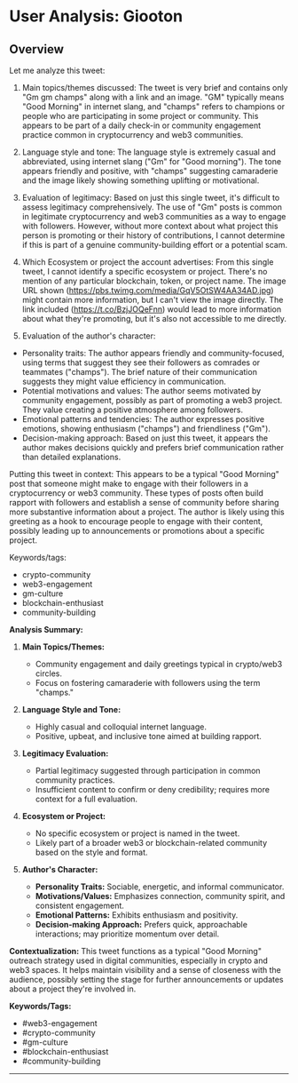 # User Analysis: Giooton

## Overview

<think>
Let me analyze this tweet:

1. Main topics/themes discussed:
The tweet is very brief and contains only "Gm gm champs" along with a link and an image. "GM" typically means "Good Morning" in internet slang, and "champs" refers to champions or people who are participating in some project or community. This appears to be part of a daily check-in or community engagement practice common in cryptocurrency and web3 communities.

2. Language style and tone:
The language style is extremely casual and abbreviated, using internet slang ("Gm" for "Good morning"). The tone appears friendly and positive, with "champs" suggesting camaraderie and the image likely showing something uplifting or motivational.

3. Evaluation of legitimacy:
Based on just this single tweet, it's difficult to assess legitimacy comprehensively. The use of "Gm" posts is common in legitimate cryptocurrency and web3 communities as a way to engage with followers. However, without more context about what project this person is promoting or their history of contributions, I cannot determine if this is part of a genuine community-building effort or a potential scam.

4. Which Ecosystem or project the account advertises:
From this single tweet, I cannot identify a specific ecosystem or project. There's no mention of any particular blockchain, token, or project name. The image URL shown (https://pbs.twimg.com/media/GqV5OtSW4AA34AD.jpg) might contain more information, but I can't view the image directly. The link included (https://t.co/BzjJOQeFnn) would lead to more information about what they're promoting, but it's also not accessible to me directly.

5. Evaluation of the author's character:
- Personality traits: The author appears friendly and community-focused, using terms that suggest they see their followers as comrades or teammates ("champs"). The brief nature of their communication suggests they might value efficiency in communication.
- Potential motivations and values: The author seems motivated by community engagement, possibly as part of promoting a web3 project. They value creating a positive atmosphere among followers.
- Emotional patterns and tendencies: The author expresses positive emotions, showing enthusiasm ("champs") and friendliness ("Gm").
- Decision-making approach: Based on just this tweet, it appears the author makes decisions quickly and prefers brief communication rather than detailed explanations.

Putting this tweet in context: This appears to be a typical "Good Morning" post that someone might make to engage with their followers in a cryptocurrency or web3 community. These types of posts often build rapport with followers and establish a sense of community before sharing more substantive information about a project. The author is likely using this greeting as a hook to encourage people to engage with their content, possibly leading up to announcements or promotions about a specific project.

Keywords/tags:
- crypto-community
- web3-engagement
- gm-culture
- blockchain-enthusiast
- community-building
</think>

**Analysis Summary:**

1. **Main Topics/Themes:**
   - Community engagement and daily greetings typical in crypto/web3 circles.
   - Focus on fostering camaraderie with followers using the term "champs."

2. **Language Style and Tone:**
   - Highly casual and colloquial internet language.
   - Positive, upbeat, and inclusive tone aimed at building rapport.

3. **Legitimacy Evaluation:**
   - Partial legitimacy suggested through participation in common community practices.
   - Insufficient content to confirm or deny credibility; requires more context for a full evaluation.

4. **Ecosystem or Project:**
   - No specific ecosystem or project is named in the tweet.
   - Likely part of a broader web3 or blockchain-related community based on the style and format.

5. **Author's Character:**
   - **Personality Traits:** Sociable, energetic, and informal communicator.
   - **Motivations/Values:** Emphasizes connection, community spirit, and consistent engagement.
   - **Emotional Patterns:** Exhibits enthusiasm and positivity.
   - **Decision-making Approach:** Prefers quick, approachable interactions; may prioritize momentum over detail.

**Contextualization:**
This tweet functions as a typical "Good Morning" outreach strategy used in digital communities, especially in crypto and web3 spaces. It helps maintain visibility and a sense of closeness with the audience, possibly setting the stage for further announcements or updates about a project they're involved in.

**Keywords/Tags:**
- #web3-engagement  
- #crypto-community  
- #gm-culture  
- #blockchain-enthusiast  
- #community-building
---
